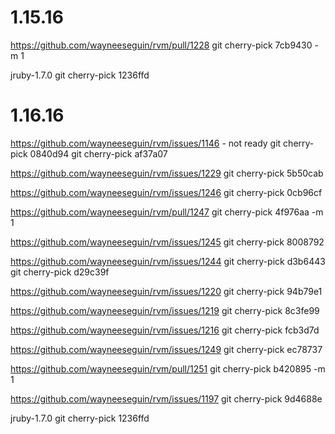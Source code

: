 # 1.15.16

https://github.com/wayneeseguin/rvm/pull/1228
git cherry-pick 7cb9430 -m 1

jruby-1.7.0
git cherry-pick 1236ffd

# 1.16.16

https://github.com/wayneeseguin/rvm/issues/1146 - not ready
git cherry-pick 0840d94
git cherry-pick af37a07

https://github.com/wayneeseguin/rvm/issues/1229
git cherry-pick 5b50cab

https://github.com/wayneeseguin/rvm/issues/1246
git cherry-pick 0cb96cf

https://github.com/wayneeseguin/rvm/pull/1247
git cherry-pick 4f976aa -m 1

https://github.com/wayneeseguin/rvm/issues/1245
git cherry-pick 8008792

https://github.com/wayneeseguin/rvm/issues/1244
git cherry-pick d3b6443
git cherry-pick d29c39f

https://github.com/wayneeseguin/rvm/issues/1220
git cherry-pick 94b79e1

https://github.com/wayneeseguin/rvm/issues/1219
git cherry-pick 8c3fe99

https://github.com/wayneeseguin/rvm/issues/1216
git cherry-pick fcb3d7d

https://github.com/wayneeseguin/rvm/issues/1249
git cherry-pick ec78737

https://github.com/wayneeseguin/rvm/pull/1251
git cherry-pick b420895 -m 1

https://github.com/wayneeseguin/rvm/issues/1197
git cherry-pick 9d4688e

jruby-1.7.0
git cherry-pick 1236ffd
